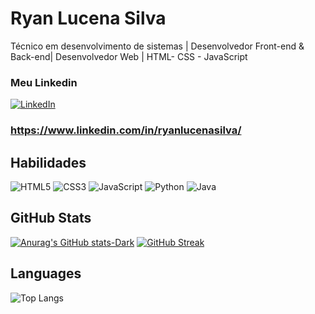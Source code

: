 # Ryan Lucena Silva

Técnico em desenvolvimento de sistemas | Desenvolvedor Front-end & Back-end| Desenvolvedor Web | HTML- CSS - JavaScript
### Meu Linkedin

[![LinkedIn](https://img.shields.io/badge/LinkedIn-0077B5?style=for-the-badge&logo=linkedin&logoColor=white)](https://www.linkedin.com/in/ryanlucenasilva/)
### https://www.linkedin.com/in/ryanlucenasilva/

## Habilidades

![HTML5](https://img.shields.io/badge/HTML5-E34F26?style=for-the-badge&logo=html5&logoColor=white)
![CSS3](https://img.shields.io/badge/CSS3-000?style=for-the-badge&logo=css3&logoColor=E94D5F)
![JavaScript](https://img.shields.io/badge/JavaScript-F7DF1E?style=for-the-badge&logo=javascript&logoColor=black)
![Python](https://img.shields.io/badge/python-3670A0?style=for-the-badge&logo=python&logoColor=ffdd54)
![Java](https://img.shields.io/badge/java-%23ED8B00.svg?style=for-the-badge&logo=openjdk&logoColor=white)

## GitHub Stats

[![Anurag's GitHub stats-Dark](https://github-readme-stats.vercel.app/api?username=Ryanlssv&bg_color=000&icon_color=fcfcfc&show_icons=true&theme=dark#gh-dark-mode-only)](https://github.com/Ryanlssv/github-readme-stats#gh-dark-mode-only)
[![GitHub Streak](https://streak-stats.demolab.com/?user=Ryanlssv)](https://git.io/streak-stats)


## Languages

![Top Langs](https://github-readme-stats.vercel.app/api/top-langs/?username=Ryanlssv&hide_progress=true&bg_color=000&&show_icons=true&icon_color=fcfcfc&text_color=FFF&theme=dark#gh-dark-mode-only)
